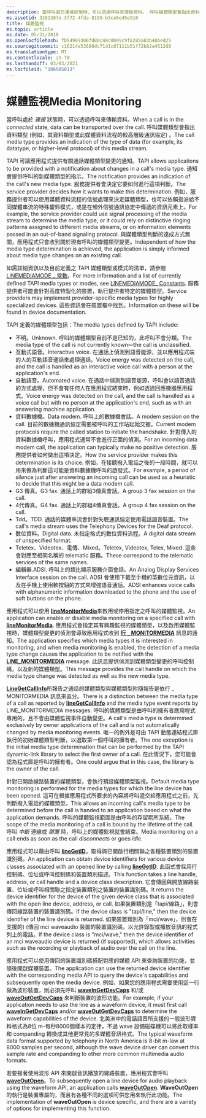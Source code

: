 ```yaml
---
description: 當呼叫處於連接狀態時，可以透過呼叫來傳輸資料。 呼叫媒體類型會指出資料類型 (例如，其資料類型或此媒體資料流程的較高層級通訊協定) 。
ms.assetid: 3281387e-3f72-4fda-8199-b3ce6e45e910
title: 媒體監視
ms.topic: article
ms.date: 05/31/2018
ms.openlocfilehash: fb54989306fd80c48c0b99c9f8285a83b40bed25
ms.sourcegitcommit: c16214e53680dc71d1c07111b51f72b82a4512d8
ms.translationtype: MT
ms.contentlocale: zh-TW
ms.lasthandoff: 03/03/2021
ms.locfileid: "106985813"
---
```

# <a name="media-monitoring"></a><span data-ttu-id="469fb-104">媒體監視</span><span class="sxs-lookup"><span data-stu-id="469fb-104">Media Monitoring</span></span>

<span data-ttu-id="469fb-105">當呼叫處於 *連接* 狀態時，可以透過呼叫來傳輸資料。</span><span class="sxs-lookup"><span data-stu-id="469fb-105">When a call is in the *connected* state, data can be transported over the call.</span></span> <span data-ttu-id="469fb-106">呼叫媒體類型會指出資料類型 (例如，其資料類型或此媒體資料流程的較高層級通訊協定) 。</span><span class="sxs-lookup"><span data-stu-id="469fb-106">The call media type provides an indication of the type of data (for example, its datatype, or higher-level protocol) of this media stream.</span></span>

<span data-ttu-id="469fb-107">TAPI 可讓應用程式提供有關通話媒體類型變更的通知。</span><span class="sxs-lookup"><span data-stu-id="469fb-107">TAPI allows applications to be provided with a notification about changes in a call's media type.</span></span> <span data-ttu-id="469fb-108">通知會提供呼叫的新媒體類型的指示。</span><span class="sxs-lookup"><span data-stu-id="469fb-108">The notification provides an indication of the call's new media type.</span></span> <span data-ttu-id="469fb-109">服務提供者會決定它要如何進行這項判斷。</span><span class="sxs-lookup"><span data-stu-id="469fb-109">The service provider decides how it wants to make this determination.</span></span> <span data-ttu-id="469fb-110">例如，服務提供者可以使用媒體資料流程的信號處理來決定媒體類型，也可以依賴指派給不同媒體串流的特殊響鈴模式，或是在頻外信號通訊協定中傳遞的資訊元素上。</span><span class="sxs-lookup"><span data-stu-id="469fb-110">For example, the service provider could use signal processing of the media stream to determine the media type, or it could rely on distinctive ringing patterns assigned to different media streams, or on information elements passed in an out-of-band signaling protocol.</span></span> <span data-ttu-id="469fb-111">與媒體類型判斷的達成方式無關，應用程式只會收到關於現有呼叫的媒體類型變更。</span><span class="sxs-lookup"><span data-stu-id="469fb-111">Independent of how the media type determination is achieved, the application is simply informed about media type changes on an existing call.</span></span>

<span data-ttu-id="469fb-112">如需詳細資訊以及目前定義之 TAPI 媒體類型或模式的清單，請參閱 [LINEMEDIAMODE \_ 常數](linemediamode--constants.md)。</span><span class="sxs-lookup"><span data-stu-id="469fb-112">For more information and a list of currently defined TAPI media types or modes, see [LINEMEDIAMODE\_ Constants](linemediamode--constants.md).</span></span> <span data-ttu-id="469fb-113">服務提供者可能會針對高度特製化的裝置，執行提供者特定的媒體類型。</span><span class="sxs-lookup"><span data-stu-id="469fb-113">Service providers may implement provider-specific media types for highly specialized devices.</span></span> <span data-ttu-id="469fb-114">這些資訊會在裝置檔中找到。</span><span class="sxs-lookup"><span data-stu-id="469fb-114">Information on these will be found in device documentation.</span></span>

<span data-ttu-id="469fb-115">TAPI 定義的媒體類型包括：</span><span class="sxs-lookup"><span data-stu-id="469fb-115">The media types defined by TAPI include:</span></span>

-   <span data-ttu-id="469fb-116">不明。</span><span class="sxs-lookup"><span data-stu-id="469fb-116">Unknown.</span></span> <span data-ttu-id="469fb-117">呼叫的媒體類型目前不是已知的，此呼叫不會分類。</span><span class="sxs-lookup"><span data-stu-id="469fb-117">The media type of the call is not currently known—the call is unclassified.</span></span>
-   <span data-ttu-id="469fb-118">互動式語音。</span><span class="sxs-lookup"><span data-stu-id="469fb-118">Interactive voice.</span></span> <span data-ttu-id="469fb-119">在通話上偵測到語音能源，並以應用程式端的人的互動語音通話來處理通話。</span><span class="sxs-lookup"><span data-stu-id="469fb-119">Voice energy was detected on the call, and the call is handled as an interactive voice call with a person at the application's end.</span></span>
-   <span data-ttu-id="469fb-120">自動語音。</span><span class="sxs-lookup"><span data-stu-id="469fb-120">Automated voice.</span></span> <span data-ttu-id="469fb-121">在通話中偵測到語音能源，呼叫會以語音通話的方式處理，但不會有任何人在應用程式結束時，例如透過回應機器應用程式。</span><span class="sxs-lookup"><span data-stu-id="469fb-121">Voice energy was detected on the call, and the call is handled as a voice call but with no person at the application's end, such as with an answering machine application.</span></span>
-   <span data-ttu-id="469fb-122">資料數據機。</span><span class="sxs-lookup"><span data-stu-id="469fb-122">Data modem.</span></span> <span data-ttu-id="469fb-123">呼叫上的數據機會話。</span><span class="sxs-lookup"><span data-stu-id="469fb-123">A modem session on the call.</span></span> <span data-ttu-id="469fb-124">目前的數據機通訊協定需要被呼叫的工作站起始交握。</span><span class="sxs-lookup"><span data-stu-id="469fb-124">Current modem protocols require the called station to initiate the handshake.</span></span> <span data-ttu-id="469fb-125">針對傳入的資料數據機呼叫，應用程式通常不會進行正面的偵測。</span><span class="sxs-lookup"><span data-stu-id="469fb-125">For an incoming data modem call, the application can typically make no positive detection.</span></span> <span data-ttu-id="469fb-126">服務提供者如何做出這項決定。</span><span class="sxs-lookup"><span data-stu-id="469fb-126">How the service provider makes this determination is its choice.</span></span> <span data-ttu-id="469fb-127">例如，在接聽撥入電話之後的一段時間，就可以用來做為判斷這可能是資料數據機呼叫的啟發式。</span><span class="sxs-lookup"><span data-stu-id="469fb-127">For example, a period of silence just after answering an incoming call can be used as a heuristic to decide that this might be a data modem call.</span></span>
-   <span data-ttu-id="469fb-128">G3 傳真。</span><span class="sxs-lookup"><span data-stu-id="469fb-128">G3 fax.</span></span> <span data-ttu-id="469fb-129">通話上的群組3傳真會話。</span><span class="sxs-lookup"><span data-stu-id="469fb-129">A group 3 fax session on the call.</span></span>
-   <span data-ttu-id="469fb-130">4代傳真。</span><span class="sxs-lookup"><span data-stu-id="469fb-130">G4 fax.</span></span> <span data-ttu-id="469fb-131">通話上的群組4傳真會話。</span><span class="sxs-lookup"><span data-stu-id="469fb-131">A group 4 fax session on the call.</span></span>
-   <span data-ttu-id="469fb-132">Tdd。</span><span class="sxs-lookup"><span data-stu-id="469fb-132">TDD.</span></span> <span data-ttu-id="469fb-133">通話的媒體串流會針對失聰通訊協定使用電話語音裝置。</span><span class="sxs-lookup"><span data-stu-id="469fb-133">The call's media stream uses the Telephony Devices for the Deaf protocol.</span></span>
-   <span data-ttu-id="469fb-134">數位資料。</span><span class="sxs-lookup"><span data-stu-id="469fb-134">Digital data.</span></span> <span data-ttu-id="469fb-135">未指定格式的數位資料流程。</span><span class="sxs-lookup"><span data-stu-id="469fb-135">A digital data stream of unspecified format.</span></span>
-   <span data-ttu-id="469fb-136">Teletex、Videotex、電傳、Mixed。</span><span class="sxs-lookup"><span data-stu-id="469fb-136">Teletex, Videotex, Telex, Mixed.</span></span> <span data-ttu-id="469fb-137">這些會對應至相同名稱的 telematic 服務。</span><span class="sxs-lookup"><span data-stu-id="469fb-137">These correspond to the telematic services of the same names.</span></span>
-   <span data-ttu-id="469fb-138">編輯器.</span><span class="sxs-lookup"><span data-stu-id="469fb-138">ADSI.</span></span> <span data-ttu-id="469fb-139">呼叫上的類比顯示服務介面會話。</span><span class="sxs-lookup"><span data-stu-id="469fb-139">An Analog Display Services Interface session on the call.</span></span> <span data-ttu-id="469fb-140">ADSI 會使用下載至手機的英數位元資訊，以及在手機上使用軟按鈕的方式來增強語音通話。</span><span class="sxs-lookup"><span data-stu-id="469fb-140">ADSI enhances voice calls with alphanumeric information downloaded to the phone and the use of soft buttons on the phone.</span></span>

<span data-ttu-id="469fb-141">應用程式可以使用 [**lineMonitorMedia**](/windows/desktop/api/Tapi/nf-tapi-linemonitormedia)來啟用或停用指定之呼叫的媒體監視。</span><span class="sxs-lookup"><span data-stu-id="469fb-141">An application can enable or disable media monitoring on a specified call with [**lineMonitorMedia**](/windows/desktop/api/Tapi/nf-tapi-linemonitormedia).</span></span> <span data-ttu-id="469fb-142">應用程式會指定其有興趣監視的媒體類型，以及啟用媒體監視時，媒體類型變更的偵測會導致應用程式收到 [**行 \_ MONITORMEDIA**](line-monitormedia.md) 訊息的通知。</span><span class="sxs-lookup"><span data-stu-id="469fb-142">The application specifies which media types it is interested in monitoring, and when media monitoring is enabled, the detection of a media type change causes the application to be notified with the [**LINE\_MONITORMEDIA**](line-monitormedia.md) message.</span></span> <span data-ttu-id="469fb-143">此訊息提供偵測到媒體類型變更的呼叫控制碼，以及新的媒體類型。</span><span class="sxs-lookup"><span data-stu-id="469fb-143">This message provides the call handle on which the media type change was detected as well as the new media type.</span></span>

<span data-ttu-id="469fb-144">[**LineGetCallInfo**](/windows/desktop/api/Tapi/nf-tapi-linegetcallinfo)所報告之通話的媒體類型與媒體類型附隨報告是依行 \_ MONITORMEDIA 訊息來區分。</span><span class="sxs-lookup"><span data-stu-id="469fb-144">There is a distinction between the media type of a call as reported by [**lineGetCallInfo**](/windows/desktop/api/Tapi/nf-tapi-linegetcallinfo) and the media type event reports by LINE\_MONITORMEDIA messages.</span></span> <span data-ttu-id="469fb-145">呼叫的媒體類型是由呼叫的擁有者應用程式專用的，且不會由媒體監視事件自動變更。</span><span class="sxs-lookup"><span data-stu-id="469fb-145">A call's media type is determined exclusively by owner applications of the call and is not automatically changed by media monitoring events.</span></span> <span data-ttu-id="469fb-146">唯一的例外是可由 TAPI 動態連結程式庫執行的初始媒體類型判斷，以選取第一個呼叫的擁有者。</span><span class="sxs-lookup"><span data-stu-id="469fb-146">The one exception is the initial media type determination that can be performed by the TAPI dynamic-link library to select the first owner of a call.</span></span> <span data-ttu-id="469fb-147">在此情況下，您可能會認為程式庫是呼叫的擁有者。</span><span class="sxs-lookup"><span data-stu-id="469fb-147">One could argue that in this case, the library is the owner of the call.</span></span>

<span data-ttu-id="469fb-148">針對已開啟線路裝置的媒體類型，會執行預設媒體類型監視。</span><span class="sxs-lookup"><span data-stu-id="469fb-148">Default media type monitoring is performed for the media types for which the line device has been opened.</span></span> <span data-ttu-id="469fb-149">這可在根據應用程式所要求的內容將呼叫遞交給應用程式之前，先判斷撥入電話的媒體類型。</span><span class="sxs-lookup"><span data-stu-id="469fb-149">This allows an incoming call's media type to be determined before the call is handed to an application based on what the application demands.</span></span> <span data-ttu-id="469fb-150">呼叫的媒體監視範圍是由呼叫的存留期所系結。</span><span class="sxs-lookup"><span data-stu-id="469fb-150">The scope of the media monitoring of a call is bound by the lifetime of the call.</span></span> <span data-ttu-id="469fb-151">呼叫 *中斷* 連線或 *閒置* 時，呼叫上的媒體監視就會結束。</span><span class="sxs-lookup"><span data-stu-id="469fb-151">Media monitoring on a call ends as soon as the call *disconnects* or goes *idle*.</span></span>

<span data-ttu-id="469fb-152">應用程式可以藉由呼叫 [**lineGetID**](/windows/desktop/api/Tapi/nf-tapi-linegetid)，取得與已開啟行相關聯之各種裝置類別的裝置識別碼。</span><span class="sxs-lookup"><span data-stu-id="469fb-152">An application can obtain device identifiers for various device classes associated with an opened line by calling [**lineGetID**](/windows/desktop/api/Tapi/nf-tapi-linegetid).</span></span> <span data-ttu-id="469fb-153">此函式會採用行控制碼、位址或呼叫控制碼和裝置類別描述。</span><span class="sxs-lookup"><span data-stu-id="469fb-153">This function takes a line handle, address, or call handle and a device class description.</span></span> <span data-ttu-id="469fb-154">它會傳回與開放線路裝置、位址或呼叫相關聯之指定裝置類別之裝置的裝置識別碼。</span><span class="sxs-lookup"><span data-stu-id="469fb-154">It returns the device identifier for the device of the given device class that is associated with the open line device, address, or call.</span></span> <span data-ttu-id="469fb-155">如果裝置類別是「tapi/線路」，則會傳回線路裝置的裝置識別碼。</span><span class="sxs-lookup"><span data-stu-id="469fb-155">If the device class is "tapi/line," then the device identifier of the line device is returned.</span></span> <span data-ttu-id="469fb-156">如果裝置類別為「mci/wave」，則會在支援的)  (傳回 mci waveaudio 裝置的裝置識別碼，以允許錄製或播放音訊的程式列上的電話。</span><span class="sxs-lookup"><span data-stu-id="469fb-156">If the device class is "mci/wave," then the device identifier of an mci waveaudio device is returned (if supported), which allows activities such as the recording or playback of audio over the call on the line.</span></span>

<span data-ttu-id="469fb-157">應用程式可以使用傳回的裝置識別碼搭配對應的媒體 API 來查詢裝置的功能，並隨後開啟媒體裝置。</span><span class="sxs-lookup"><span data-stu-id="469fb-157">The application can use the returned device identifier with the corresponding media API to query the device's capabilities and subsequently open the media device.</span></span> <span data-ttu-id="469fb-158">例如，如果您的應用程式需要使用這一行做為波形裝置，則必須先呼叫 [**waveInGetDevCaps**](/windows/win32/api/mmeapi/nf-mmeapi-waveingetdevcaps) 和/或 [**waveOutGetDevCaps**](/windows/win32/api/mmeapi/nf-mmeapi-waveoutgetdevcaps) 來判斷裝置的波形功能。</span><span class="sxs-lookup"><span data-stu-id="469fb-158">For example, if your application needs to use the line as a waveform device, it must first call [**waveInGetDevCaps**](/windows/win32/api/mmeapi/nf-mmeapi-waveingetdevcaps) and/or [**waveOutGetDevCaps**](/windows/win32/api/mmeapi/nf-mmeapi-waveoutgetdevcaps) to determine the waveform capabilities of the device.</span></span> <span data-ttu-id="469fb-159">北美洲中的電話語音所支援的一般波形資料格式為8位 m-每秒8000個樣本的定律，不過 wave 設備磁碟機可以將此取樣率和 companding 轉換成其他更常見的多媒體音訊格式。</span><span class="sxs-lookup"><span data-stu-id="469fb-159">The typical waveform data format supported by telephony in North America is 8-bit m-law at 8000 samples per second, although the wave device driver can convert this sample rate and companding to other more common multimedia audio formats.</span></span>

<span data-ttu-id="469fb-160">若要接著使用波形 API 來開啟音訊播放的線路裝置，應用程式會呼叫 [**waveOutOpen**](/windows/win32/api/mmeapi/nf-mmeapi-waveoutopen)。</span><span class="sxs-lookup"><span data-stu-id="469fb-160">To subsequently open a line device for audio playback using the waveform API, an application calls [**waveOutOpen**](/windows/win32/api/mmeapi/nf-mmeapi-waveoutopen).</span></span> <span data-ttu-id="469fb-161">**WaveOutOpen** 的執行是裝置專屬的，而且有各種不同的選項可供您用來執行此功能。</span><span class="sxs-lookup"><span data-stu-id="469fb-161">The implementation of **waveOutOpen** is device specific, and there are a variety of options for implementing this function.</span></span>

 

 
